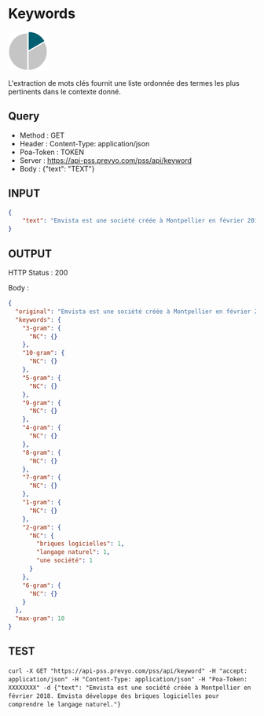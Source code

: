 Keywords
==

<img src="../images/ic_pss_mot_cle.png" alt="drawing" width="80"/>

L'extraction de mots clés fournit une liste ordonnée des termes les plus pertinents dans le contexte donné.

Query
--
* Method : GET
* Header : Content-Type: application/json
* Poa-Token : TOKEN
* Server : https://api-pss.prevyo.com/pss/api/keyword
* Body : {"text": "TEXT"}

INPUT
--

```JSON
{
    "text": "Emvista est une société créée à Montpellier en février 2018. Emvista développe des briques logicielles pour comprendre le langage naturel."
}
```

OUTPUT
--
HTTP Status : 200

Body :

```JSON
{
  "original": "Emvista est une société créée à Montpellier en février 2018. Emvista développe des briques logicielles pour comprendre le langage naturel. ",
  "keywords": {
    "3-gram": {
      "NC": {}
    },
    "10-gram": {
      "NC": {}
    },
    "5-gram": {
      "NC": {}
    },
    "9-gram": {
      "NC": {}
    },
    "4-gram": {
      "NC": {}
    },
    "8-gram": {
      "NC": {}
    },
    "7-gram": {
      "NC": {}
    },
    "1-gram": {
      "NC": {}
    },
    "2-gram": {
      "NC": {
        "briques logicielles": 1,
        "langage naturel": 1,
        "une société": 1
      }
    },
    "6-gram": {
      "NC": {}
    }
  },
  "max-gram": 10
}
```

TEST
--

`curl -X GET "https://api-pss.prevyo.com/pss/api/keyword" -H "accept: application/json" -H "Content-Type: application/json" -H "Poa-Token: XXXXXXXX" -d {"text": "Emvista est une société créée à Montpellier en février 2018. Emvista développe des briques logicielles pour comprendre le langage naturel."}` 

